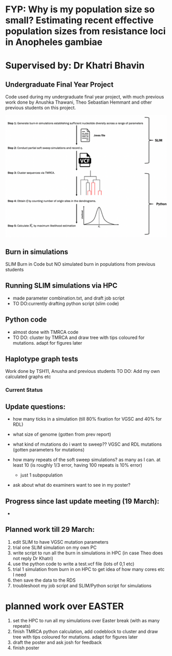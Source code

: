 # FYP: Why is my population size so small? Estimating recent effective population sizes from resistance loci in Anopheles gambiae
# Supervised by: Dr Khatri Bhavin
## Undergraduate Final Year Project
Code used during my undergraduate final year project, with much previous work done by Anushka Thawani, Theo Sebastian Hemmant and other previous students on this project.

![alt text](image.png)

## Burn in simulations
SLIM Burn in Code but NO simulated burn in populations from previous students

## Running SLIM simulations via HPC 
- made parameter combination.txt, and draft job script
- TO DO:currently drafting python script (slim code)


## Python code
- almost done with TMRCA code
- TO DO: cluster by TMRCA and draw tree with tips coloured for mutations. adapt for figures later


## Haplotype graph tests
Work done by TSH11, Anusha and previous students
TO DO: Add my own calculated graphs etc





### Current Status
## Update questions:
- how many ticks in a simulation (till 80% fixation for VGSC and 40% for RDL)
- what size of genome  (gotten from prev report)
- what kind of mutations do i want to sweep?? VGSC and RDL mutations (gotten parameters for mutations)

- how many repeats of the soft sweep simulations? as many as I can. at least 10 (is roughly 1/3 error, having 100 repeats is 10% error)
    - just 1 subpopulation

- ask about what do examiners want to see in my poster?

## Progress since last update meeting (19 March):
- 

## Planned work till 29 March:
1. edit SLIM to have VGSC mutation parameters
2. trial one SLIM  simulation on my own PC
3. write script to run all the burn in simulations in HPC (in case Theo does not reply Dr Khatri)
4. use the python code to write a test.vcf file (lots of 0,1 etc)
5. trial 1 simulation from burn in on HPC to get idea of how many cores etc I need 
6. then save the data to the RDS
7. troubleshoot my job script and SLIM/Python script for simulations

# planned work over EASTER
1. set the HPC to run all my simulations over Easter break (with as many repeats)
2. finish TMRCA python calculation, add codeblock to cluster and draw tree with tips coloured for mutations. adapt for figures later
3. draft the poster and ask josh for feedback
4. finish poster
